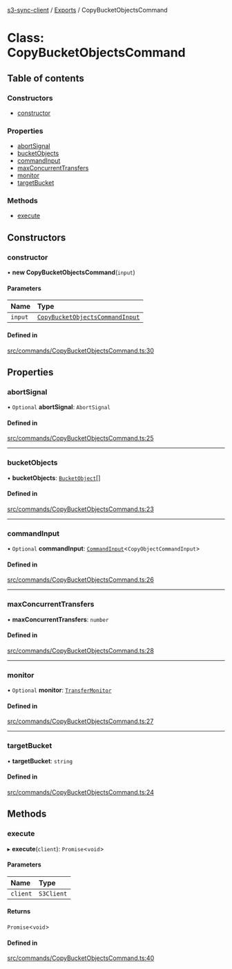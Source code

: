 [s3-sync-client](../README.md) / [Exports](../modules.md) / CopyBucketObjectsCommand

# Class: CopyBucketObjectsCommand

## Table of contents

### Constructors

- [constructor](CopyBucketObjectsCommand.md#constructor)

### Properties

- [abortSignal](CopyBucketObjectsCommand.md#abortsignal)
- [bucketObjects](CopyBucketObjectsCommand.md#bucketobjects)
- [commandInput](CopyBucketObjectsCommand.md#commandinput)
- [maxConcurrentTransfers](CopyBucketObjectsCommand.md#maxconcurrenttransfers)
- [monitor](CopyBucketObjectsCommand.md#monitor)
- [targetBucket](CopyBucketObjectsCommand.md#targetbucket)

### Methods

- [execute](CopyBucketObjectsCommand.md#execute)

## Constructors

### constructor

• **new CopyBucketObjectsCommand**(`input`)

#### Parameters

| Name | Type |
| :------ | :------ |
| `input` | [`CopyBucketObjectsCommandInput`](../modules.md#copybucketobjectscommandinput) |

#### Defined in

[src/commands/CopyBucketObjectsCommand.ts:30](https://github.com/jeanbmar/s3-sync-client/blob/8c597d9/src/commands/CopyBucketObjectsCommand.ts#L30)

## Properties

### abortSignal

• `Optional` **abortSignal**: `AbortSignal`

#### Defined in

[src/commands/CopyBucketObjectsCommand.ts:25](https://github.com/jeanbmar/s3-sync-client/blob/8c597d9/src/commands/CopyBucketObjectsCommand.ts#L25)

___

### bucketObjects

• **bucketObjects**: [`BucketObject`](BucketObject.md)[]

#### Defined in

[src/commands/CopyBucketObjectsCommand.ts:23](https://github.com/jeanbmar/s3-sync-client/blob/8c597d9/src/commands/CopyBucketObjectsCommand.ts#L23)

___

### commandInput

• `Optional` **commandInput**: [`CommandInput`](../modules.md#commandinput)<`CopyObjectCommandInput`\>

#### Defined in

[src/commands/CopyBucketObjectsCommand.ts:26](https://github.com/jeanbmar/s3-sync-client/blob/8c597d9/src/commands/CopyBucketObjectsCommand.ts#L26)

___

### maxConcurrentTransfers

• **maxConcurrentTransfers**: `number`

#### Defined in

[src/commands/CopyBucketObjectsCommand.ts:28](https://github.com/jeanbmar/s3-sync-client/blob/8c597d9/src/commands/CopyBucketObjectsCommand.ts#L28)

___

### monitor

• `Optional` **monitor**: [`TransferMonitor`](TransferMonitor.md)

#### Defined in

[src/commands/CopyBucketObjectsCommand.ts:27](https://github.com/jeanbmar/s3-sync-client/blob/8c597d9/src/commands/CopyBucketObjectsCommand.ts#L27)

___

### targetBucket

• **targetBucket**: `string`

#### Defined in

[src/commands/CopyBucketObjectsCommand.ts:24](https://github.com/jeanbmar/s3-sync-client/blob/8c597d9/src/commands/CopyBucketObjectsCommand.ts#L24)

## Methods

### execute

▸ **execute**(`client`): `Promise`<`void`\>

#### Parameters

| Name | Type |
| :------ | :------ |
| `client` | `S3Client` |

#### Returns

`Promise`<`void`\>

#### Defined in

[src/commands/CopyBucketObjectsCommand.ts:40](https://github.com/jeanbmar/s3-sync-client/blob/8c597d9/src/commands/CopyBucketObjectsCommand.ts#L40)
